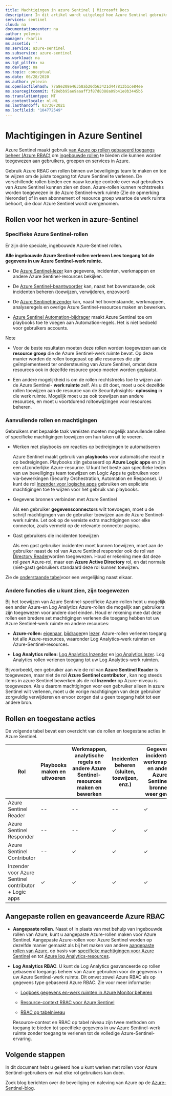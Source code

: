 ```yaml
---
title: Machtigingen in azure Sentinel | Microsoft Docs
description: In dit artikel wordt uitgelegd hoe Azure Sentinel gebruikmaakt van toegangs beheer op basis van rollen om machtigingen toe te wijzen aan gebruikers en de toegestane acties voor elke rol te identificeren.
services: sentinel
cloud: na
documentationcenter: na
author: yelevin
manager: rkarlin
ms.assetid: ''
ms.service: azure-sentinel
ms.subservice: azure-sentinel
ms.workload: na
ms.tgt_pltfrm: na
ms.devlang: na
ms.topic: conceptual
ms.date: 06/28/2020
ms.author: yelevin
ms.openlocfilehash: 77a8e208e463b8ab20d563421d447813b1ce84ee
ms.sourcegitcommit: f28ebb95ae9aaaff3f87d8388a09b41e0b3445b5
ms.translationtype: MT
ms.contentlocale: nl-NL
ms.lasthandoff: 03/30/2021
ms.locfileid: "104772549"
---
```

# <a name="permissions-in-azure-sentinel"></a>Machtigingen in Azure Sentinel

Azure Sentinel maakt gebruik [van Azure op rollen gebaseerd toegangs beheer (Azure RBAC)](../role-based-access-control/role-assignments-portal.md) om [ingebouwde rollen](../role-based-access-control/built-in-roles.md) te bieden die kunnen worden toegewezen aan gebruikers, groepen en services in Azure.

Gebruik Azure RBAC om rollen binnen uw beveiligings team te maken en toe te wijzen om de juiste toegang tot Azure Sentinel te verlenen. De verschillende rollen bieden een nauw keurige controle over wat gebruikers van Azure Sentinel kunnen zien en doen. Azure-rollen kunnen rechtstreeks worden toegewezen in de Azure Sentinel-werk ruimte (Zie de opmerking hieronder) of in een abonnement of resource groep waartoe de werk ruimte behoort, die door Azure Sentinel wordt overgenomen.

## <a name="roles-for-working-in-azure-sentinel"></a>Rollen voor het werken in azure-Sentinel

### <a name="azure-sentinel-specific-roles"></a>Specifieke Azure Sentinel-rollen

Er zijn drie speciale, ingebouwde Azure-Sentinel rollen.

**Alle ingebouwde Azure Sentinel-rollen verlenen Lees toegang tot de gegevens in uw Azure Sentinel-werk ruimte.**

- De [Azure Sentinel-lezer](../role-based-access-control/built-in-roles.md#azure-sentinel-reader) kan gegevens, incidenten, werkmappen en andere Azure Sentinel-resources bekijken.

- De [Azure Sentinel-beantwoorder](../role-based-access-control/built-in-roles.md#azure-sentinel-responder) kan, naast het bovenstaande, ook incidenten beheren (toewijzen, verwijderen, enzovoort)

- De [Azure Sentinel-inzender](../role-based-access-control/built-in-roles.md#azure-sentinel-contributor) kan, naast het bovenstaande, werkmappen, analyseregels en overige Azure Sentinel-resources maken en bewerken.

- [Azure Sentinel Automation-bijdrager](../role-based-access-control/built-in-roles.md#azure-sentinel-contributor) maakt Azure Sentinel toe om playbooks toe te voegen aan Automation-regels. Het is niet bedoeld voor gebruikers accounts.

> [!NOTE]
>
> - Voor de beste resultaten moeten deze rollen worden toegewezen aan de **resource groep** die de Azure Sentinel-werk ruimte bevat. Op deze manier worden de rollen toegepast op alle resources die zijn geïmplementeerd ter ondersteuning van Azure Sentinel, omdat deze resources ook in dezelfde resource groep moeten worden geplaatst.
>
> - Een andere mogelijkheid is om de rollen rechtstreeks toe te wijzen aan de Azure Sentinel- **werk ruimte** zelf. Als u dit doet, moet u ook dezelfde rollen toewijzen aan de resource van de SecurityInsights- **oplossing** in die werk ruimte. Mogelijk moet u ze ook toewijzen aan andere resources, en moet u voortdurend roltoewijzingen voor resources beheren.

### <a name="additional-roles-and-permissions"></a>Aanvullende rollen en machtigingen

Gebruikers met bepaalde taak vereisten moeten mogelijk aanvullende rollen of specifieke machtigingen toewijzen om hun taken uit te voeren.

- Werken met playbooks om reacties op bedreigingen te automatiseren

    Azure Sentinel maakt gebruik van **playbooks** voor automatische reactie op bedreigingen. Playbooks zijn gebaseerd op **Azure Logic apps** en zijn een afzonderlijke Azure-resource. U kunt het beste aan specifieke leden van uw beveiligings team toewijzen om Logic Apps te gebruiken voor via-bewerkingen (Security Orchestration, Automation en Response). U kunt de rol [Inzender voor logische apps](../role-based-access-control/built-in-roles.md#logic-app-contributor) gebruiken om expliciete machtigingen toe te wijzen voor het gebruik van playbooks.

- Gegevens bronnen verbinden met Azure Sentinel

    Als een gebruiker **gegevensconnectors** wilt toevoegen, moet u de schrijf machtigingen van de gebruiker toewijzen aan de Azure Sentinel-werk ruimte. Let ook op de vereiste extra machtigingen voor elke connector, zoals vermeld op de relevante connector pagina.

- Gast gebruikers die incidenten toewijzen

    Als een gast gebruiker incidenten moet kunnen toewijzen, moet aan de gebruiker naast de rol van Azure Sentinel responder ook de rol van [Directory Reader](../active-directory/roles/permissions-reference.md#directory-readers)worden toegewezen. Houd er rekening mee dat deze rol *geen* Azure-rol, maar een **Azure Active Directory** rol, en dat normale (niet-gast) gebruikers standaard deze rol kunnen toewijzen. 

Zie de [onderstaande tabel](#roles-and-allowed-actions)voor een vergelijking naast elkaar.

### <a name="other-roles-you-might-see-assigned"></a>Andere functies die u kunt zien, zijn toegewezen

Bij het toewijzen van Azure Sentinel-specifieke Azure-rollen hebt u mogelijk een ander Azure-en Log Analytics Azure-rollen die mogelijk aan gebruikers zijn toegewezen voor andere doel einden. Houd er rekening mee dat deze rollen een bredere set machtigingen verlenen die toegang hebben tot uw Azure Sentinel-werk ruimte en andere resources:

- **Azure-rollen:** [eigenaar](../role-based-access-control/built-in-roles.md#owner), [bijdrager](../role-based-access-control/built-in-roles.md#contributor)en [lezer](../role-based-access-control/built-in-roles.md#reader). Azure-rollen verlenen toegang tot alle Azure-resources, waaronder Log Analytics-werk ruimten en Azure-Sentinel-resources.

- **Log Analytics rollen:** [Log Analytics Inzender](../role-based-access-control/built-in-roles.md#log-analytics-contributor) en [log Analytics lezer](../role-based-access-control/built-in-roles.md#log-analytics-reader). Log Analytics rollen verlenen toegang tot uw Log Analytics-werk ruimten. 

Bijvoorbeeld, een gebruiker aan wie de rol van **Azure Sentinel Reader** is toegewezen, maar niet de rol **Azure Sentinel contributor** , kan nog steeds items in azure Sentinel bewerken als de rol **Inzender** op Azure-niveau is toegewezen. Als u daarom machtigingen voor een gebruiker alleen in azure Sentinel wilt verlenen, moet u de vorige machtigingen van deze gebruiker zorgvuldig verwijderen en ervoor zorgen dat u geen toegang hebt tot een andere bron.

## <a name="roles-and-allowed-actions"></a>Rollen en toegestane acties

De volgende tabel bevat een overzicht van de rollen en toegestane acties in Azure Sentinel. 

| Rol | Playbooks maken en uitvoeren| Werkmappen, analytische regels en andere Azure Sentinel-resources maken en bewerken | Incidenten beheren (sluiten, toewijzen, enz.) | Gegevens, incidenten, werkmappen en andere Azure Sentinel-bronnen weer geven |
|---|---|---|---|---|
| Azure Sentinel Reader | -- | -- | -- | &#10003; |
| Azure Sentinel Responder | -- | -- | &#10003; | &#10003; |
| Azure Sentinel Contributor | -- | &#10003; | &#10003; | &#10003; |
| Inzender voor Azure Sentinel contributor + Logic apps | &#10003; | &#10003; | &#10003; | &#10003; |

## <a name="custom-roles-and-advanced-azure-rbac"></a>Aangepaste rollen en geavanceerde Azure RBAC

- **Aangepaste rollen**. Naast of in plaats van met behulp van ingebouwde rollen van Azure, kunt u aangepaste Azure-rollen maken voor Azure Sentinel. Aangepaste Azure-rollen voor Azure Sentinel worden op dezelfde manier gemaakt als bij het maken van andere [aangepaste rollen van Azure](../role-based-access-control/custom-roles-rest.md#create-a-custom-role), op basis van [specifieke machtigingen voor Azure Sentinel](../role-based-access-control/resource-provider-operations.md#microsoftsecurityinsights) en tot [Azure log Analytics-resources](../role-based-access-control/resource-provider-operations.md#microsoftoperationalinsights).

- **Log Analytics RBAC**. U kunt de Log Analytics geavanceerde op rollen gebaseerd toegangs beheer van Azure gebruiken voor de gegevens in uw Azure Sentinel-werk ruimte. Dit omvat zowel Azure RBAC als op gegevens type gebaseerd Azure RBAC. Zie voor meer informatie:

    - [Logboek gegevens en-werk ruimten in Azure Monitor beheren](../azure-monitor/logs/manage-access.md#manage-access-using-workspace-permissions)

    - [Resource-context RBAC voor Azure Sentinel](resource-context-rbac.md)
    - [RBAC op tabelniveau](https://techcommunity.microsoft.com/t5/azure-sentinel/table-level-rbac-in-azure-sentinel/ba-p/965043)

    Resource-context en RBAC op tabel niveau zijn twee methoden om toegang te bieden tot specifieke gegevens in uw Azure Sentinel-werk ruimte zonder toegang te verlenen tot de volledige Azure-Sentinel-ervaring.

## <a name="next-steps"></a>Volgende stappen

In dit document hebt u geleerd hoe u kunt werken met rollen voor Azure Sentinel-gebruikers en wat elke rol gebruikers kan doen.

Zoek blog berichten over de beveiliging en naleving van Azure op de [Azure-Sentinel-blog](https://aka.ms/azuresentinelblog).
